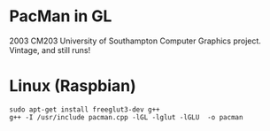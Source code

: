 # PacMan in GL

2003 CM203 University of Southampton Computer Graphics project. Vintage, and still runs!

# Linux (Raspbian)
```shell
sudo apt-get install freeglut3-dev g++
g++ -I /usr/include pacman.cpp -lGL -lglut -lGLU  -o pacman
```
